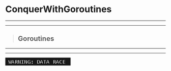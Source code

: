 # ConquerWithGoroutines
* * * 
* * *
> ## Goroutines
- - -
- - -


![Alt text](./images/goConcurrency.readme.png)